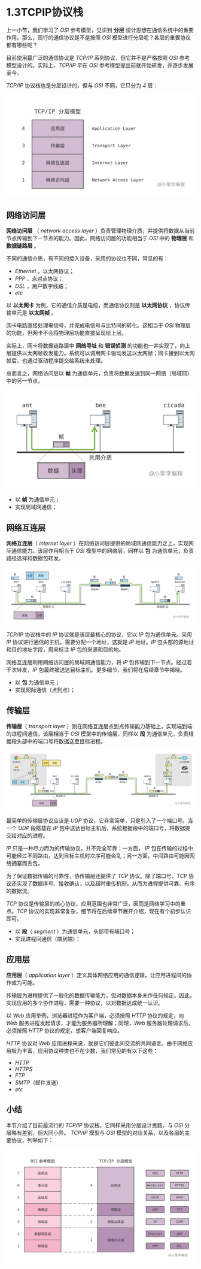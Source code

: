 # 1.3TCPIP协议栈

上一小节，我们学习了 *OSI* 参考模型，见识到 **分层** 设计思想在通信系统中的重要作用。那么，现行的通信协议是不是按照 *OSI* 模型进行分层呢？各层的重要协议都有哪些呢？

目前使用最广泛的通信协议是 *TCP/IP* 系列协议，但它并不是严格按照 *OSI* 参考模型设计的。实际上，*TCP/IP* 早在 *OSI* 参考模型提出前就开始研发，并逐步发展至今。

*TCP/IP* 协议栈也是分层设计的，但与 *OSI* 不同，它只分为 *4* 层：

![](assets/network-asset-2486ffd8f0c5c2925705f7b78ff7b62dbc79b24a-20241221165958-5k4aluu.png)​

## 网络访问层

**网络访问层** （ *network access layer* ）负责管理物理介质，并提供将数据从当前节点传输到下一节点的能力。因此，网络访问层的功能相当于 *OSI* 中的 **物理层** 和 **数据链路层** 。

不同的通信介质，有不同的接入设备，采用的协议也不同，常见的有：

* *Ethernet* ，以太网协议；
* *PPP* ，点对点协议；
* *DSL* ，用户数字线路；
* *etc*

以 **以太网卡** 为例，它的通信介质是电缆，而通信协议则是 **以太网协议** ，协议传输单元是 **以太网帧** 。

网卡电路直接处理电信号，并完成电信号与比特间的转化。这相当于 *OSI* 物理层的功能，但网卡不会将物理层功能直接呈现给上层。

实际上，网卡将数据链路层中 **网络寻址** 和 **错误侦测** 的功能也一并实现了，向上层提供以太网帧收发能力。系统可以调用网卡驱动发送以太网帧；网卡接到以太网帧后，也通过驱动程序提交给系统来处理。

总而言之，网络访问层以 **帧** 为通信单元，负责将数据发送到同一网络（局域网）中的另一节点。

![](assets/network-asset-2af74555294640cb103adaecd08744b0f3dce97d-20241221165958-uosk3v0.png)​

* 以 **帧** 为通信单元；
* 实现局域网通信；

## 网络互连层

**网络互连层**（ *internet layer* ）在网络访问层提供的局域网通信能力之上，实现网际通信能力。该层作用相当于 *OSI* 模型中的网络层，同样以 **包** 为通信单元，负责路径选择和数据包转发。

![](assets/network-asset-0253b1621b43aa82fc1f7fa42e3e02ffeaa93304-20241221165958-c3e5n8v.png)​

*TCP/IP* 协议栈中的 *IP* 协议就是该层最核心的协议，它以 *IP* 包为通信单元。采用 *IP* 协议进行通信的主机，需要分配一个地址，这就是 *IP* 地址。*IP* 包头部的源地址和目的地址字段，用来标注 *IP* 包的来源和目的地。

网络互连层利用网络访问层的局域网通信能力，将 *IP* 包传输到下一节点。经过若干次转发，*IP* 包最终被送达目标主机。更多细节，我们将在后续章节中揭晓。

* 以 **包** 为通信单元；
* 实现网际通信（点到点）；

## 传输层

**传输层**（ *transport layer* ）则在网络互连层点到点传输能力基础上，实现端到端的进程间通信。该层相当于 *OSI* 模型中的传输层，同样以 **段** 为通信单元，负责根据段头部中的端口号将数据送至目标进程。

![](assets/network-asset-a1ccc120de86f8d62be2891aede2823499e1eab3-20241221165958-nstuv8m.png)​

最简单的传输层协议应该是 *UDP* 协议，它非常简单，只是引入了一个端口号。当一个 *UDP* 段搭载在 *IP* 包中送达目标主机后，系统根据段中的端口号，将数据提交给对应的进程。

*IP* 只是一种尽力而为的传输协议，并不完全可靠：一方面， *IP* 包在传输的过程中可能经过不同路由，达到目标主机时次序可能会乱；另一方面，中间路由可能因网络拥塞而丢包。

为了保证数据传输的可靠性，协传输层还提供了 *TCP* 协议。除了端口号，*TCP* 协议还实现了数据序号、接收确认，以及超时重传机制，从而为进程提供可靠、有序的数据流。

*TCP* 协议是传输层的核心协议，应用范围也非常广泛，因而是网络学习中的重点。*TCP* 协议的实现非常复杂，细节将在后续章节展开介绍，现在有个初步认识即可。

* 以 **段**（ *segment* ）为通信单元，头部带有端口号；
* 实现进程间通信（端到端）；

## 应用层

**应用层**（ *application layer* ）定义具体网络应用的通信逻辑，让应用进程间的协作成为可能。

传输层为进程提供了一般化的数据传输能力，但对数据本身未作任何规定。因此，实现应用的多个协作进程，需要一种协议，以对数据达成统一认识。

以 *Web* 应用举例，浏览器进程作为客户端，必须按照 *HTTP* 协议的规定，向 *Web* 服务进程发起请求，才能为服务器所理解；同理，*Web* 服务器处理请求后，必须按照 *HTTP* 协议的规定，想客户端回复响应。

*HTTP* 协议对 *Web* 应用进程来说，就是它们彼此间交流的共同语言。由于网络应用极为丰富，应用协议种类也不在少数，我们常见的有以下这些：

* *HTTP*
* *HTTPS*
* *FTP*
* *SMTP*（邮件发送）
* *etc*

## 小结

本节介绍了目前最流行的 *TCP/IP* 协议栈，它同样采用分层设计思路，与 *OSI* 分层略有差别，但大同小异。 *TCP/IP* 模型与 *OSI* 模型的对应关系，以及各层的主要协议，列举如下：

![](assets/network-asset-0500bbe6adfc527c4d11d25c02247277a741e52f-20241221165958-19uebk2.png)​

